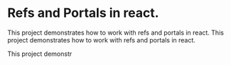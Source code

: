# Refs and Portals in react.

This project demonstrates how to work with refs and portals in react.
This project demonstrates how to work with refs and portals in react.


This project demonstr